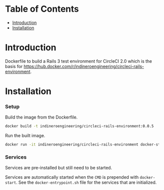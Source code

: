 # Table of Contents

- [Introduction](#introduction)
- [Installation](#installation)

# Introduction

Dockerfile to build a Rails 3 test environment for CircleCI 2.0 which is the basis for https://hub.docker.com/r/indineroengineering/circleci-rails-environment.

# Installation

### Setup

Build the image from the Dockerfile.

```bash
docker build -t indineroengineering/circleci-rails-environment:0.0.5
```

Run the built image.

```bash
docker run -it indineroengineering/circleci-rails-environment docker-start bash
```

### Services

Services are pre-installed but still need to be started.

Services are automatically started when the `CMD` is prepended with `docker-start`. See the `docker-entrypoint.sh` file for the services that are initialized.
